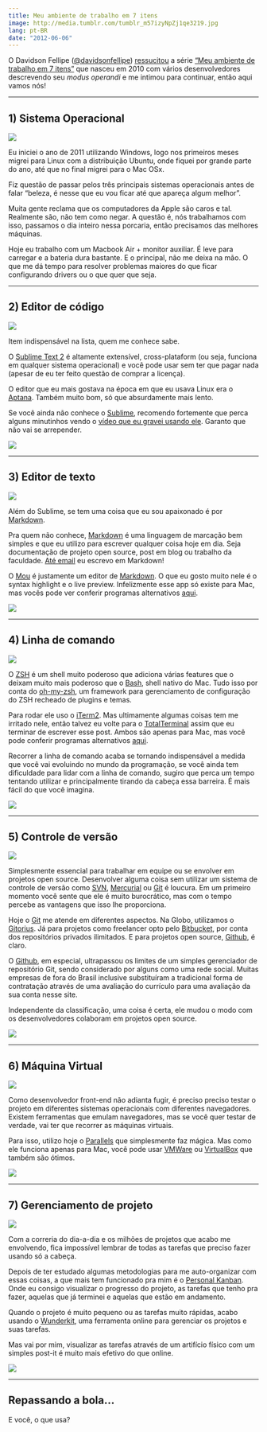 ```yaml
---
title: Meu ambiente de trabalho em 7 itens
image: http://media.tumblr.com/tumblr_m57izyNpZj1qe3219.jpg
lang: pt-BR
date: "2012-06-06"
---
```


O Davidson Fellipe ([@davidsonfellipe](https://twitter.com/#!/davidsonfellipe)) [ressucitou](http://fellipe.com/blog/meu-ambiente-de-trabalho-em-7-itens/) a série [“Meu ambiente de trabalho em 7 itens”](https://www.google.com.br/search?q=Meu+ambiente+de+trabalho+em+7) que nasceu em 2010 com vários desenvolvedores descrevendo seu _modus operandi_ e me intimou para continuar, então aqui vamos nós!

<!-- more -->

---

## 1) Sistema Operacional

![](http://media.tumblr.com/tumblr_m575ywGoIo1qe3219.jpg)

Eu iniciei o ano de 2011 utilizando Windows, logo nos primeiros meses migrei para Linux com a distribuição Ubuntu, onde fiquei por grande parte do ano, até que no final migrei para o Mac OSx.

Fiz questão de passar pelos três principais sistemas operacionais antes de falar “beleza, é nesse que eu vou ficar até que apareça algum melhor”.

Muita gente reclama que os computadores da Apple são caros e tal. Realmente são, não tem como negar. A questão é, nós trabalhamos com isso, passamos o dia inteiro nessa porcaria, então precisamos das melhores máquinas.

Hoje eu trabalho com um Macbook Air + monitor auxiliar. É leve para carregar e a bateria dura bastante. E o principal, não me deixa na mão. O que me dá tempo para resolver problemas maiores do que ficar configurando drivers ou o que quer que seja.

---

## 2) Editor de código

[![](http://media.tumblr.com/tumblr_m575z6zAaM1qe3219.jpg)](http://www.sublimetext.com/2)

Item indispensável na lista, quem me conhece sabe.

O [Sublime Text 2](http://www.sublimetext.com/2) é altamente extensível, cross-plataform (ou seja, funciona em qualquer sistema operacional) e você pode usar sem ter que pagar nada (apesar de eu ter feito questão de comprar a licença).

O editor que eu mais gostava na época em que eu usava Linux era o [Aptana](http://www.aptana.com/). Também muito bom, só que absurdamente mais lento.

Se você ainda não conhece o [Sublime](http://www.sublimetext.com/2), recomendo fortemente que perca alguns minutinhos vendo o [vídeo que eu gravei usando ele](http://www.youtube.com/watch?v=Ms3Vsz7Jc3A). Garanto que não vai se arrepender.

![](http://media.tumblr.com/tumblr_m573uyPZA71qe3219.png)

---

## 3) Editor de texto

[![](http://media.tumblr.com/tumblr_m575zjXGf91qe3219.jpg)](http://mouapp.com/)

Além do Sublime, se tem uma coisa que eu sou apaixonado é por [Markdown](http://daringfireball.net/projects/markdown/).

Pra quem não conhece, [Markdown](http://daringfireball.net/projects/markdown/) é uma linguagem de marcação bem simples e que eu utilizo para escrever qualquer coisa hoje em dia. Seja documentação de projeto open source, post em blog ou trabalho da faculdade. [Até email](https://chrome.google.com/webstore/detail/elifhakcjgalahccnjkneoccemfahfoa) eu escrevo em Markdown!

O [Mou](http://mouapp.com/) é justamente um editor de [Markdown](http://daringfireball.net/projects/markdown/). O que eu gosto muito nele é o syntax highlight e o live preview. Infelizmente esse app só existe para Mac, mas vocês pode ver conferir programas alternativos [aqui](http://alternativeto.net/software/mou/).

![](http://media.tumblr.com/tumblr_m573w0Z6rE1qe3219.png)

---

## 4) Linha de comando

![](http://media.tumblr.com/tumblr_m5782qqfdR1qe3219.jpg)

O [ZSH](http://en.wikipedia.org/wiki/Z_shell) é um shell muito poderoso que adiciona várias features que o deixam muito mais poderoso que o [Bash](http://pt.wikipedia.org/wiki/Bash), shell nativo do Mac. Tudo isso por conta do [oh-my-zsh](https://github.com/robbyrussell/oh-my-zsh), um framework para gerenciamento de configuração do ZSH recheado de plugins e temas.

Para rodar ele uso o [iTerm2](http://www.iterm2.com/). Mas ultimamente algumas coisas tem me irritado nele, então talvez eu volte para o [TotalTerminal](http://totalterminal.binaryage.com/) assim que eu terminar de escrever esse post. Ambos são apenas para Mac, mas você pode conferir programas alternativos [aqui](http://alternativeto.net/software/iterm/).

Recorrer a linha de comando acaba se tornando indispensável a medida que você vai evoluindo no mundo da programação, se você ainda tem dificuldade para lidar com a linha de comando, sugiro que perca um tempo tentando utilizar e principalmente tirando da cabeça essa barreira. É mais fácil do que você imagina.

![](http://media.tumblr.com/tumblr_m576reNW0B1qe3219.png)

---

## 5) Controle de versão

![](http://media.tumblr.com/tumblr_m576t1A0H31qe3219.jpg)

Simplesmente essencial para trabalhar em equipe ou se envolver em projetos open source. Desenvolver alguma coisa sem utilizar um sistema de controle de versão como [SVN](http://subversion.tigris.org/), [Mercurial](http://mercurial.selenic.com/) ou [Git](http://git-scm.com/) é loucura. Em um primeiro momento você sente que ele é muito burocrático, mas com o tempo percebe as vantagens que isso lhe proporciona.

Hoje o [Git](http://git-scm.com/) me atende em diferentes aspectos. Na Globo, utilizamos o [Gitorius](http://gitorious.org/). Já para projetos como freelancer opto pelo [Bitbucket](https://bitbucket.org/), por conta dos repositórios privados ilimitados. E para projetos open source, [Github](http://github.com/), é claro.

O [Github](http://github.com/), em especial, ultrapassou os limites de um simples gerenciador de repositório Git, sendo considerado por alguns como uma rede social. Muitas empresas de fora do Brasil inclusive substituíram a tradicional forma de contratação através de uma avaliação do currículo para uma avaliação da sua conta nesse site.

Independente da classificação, uma coisa é certa, ele mudou o modo com os desenvolvedores colaboram em projetos open source.

![](http://media.tumblr.com/tumblr_m5770fGez71qe3219.png)

---

## 6) Máquina Virtual

![](http://media.tumblr.com/tumblr_m577d54Q551qe3219.jpg)

Como desenvolvedor front-end não adianta fugir, é preciso preciso testar o projeto em diferentes sistemas operacionais com diferentes navegadores. Existem ferramentas que emulam navegadores, mas se você quer testar de verdade, vai ter que recorrer as máquinas virtuais.

Para isso, utilizo hoje o [Parallels](http://www.parallels.com/) que simplesmente faz mágica. Mas como ele funciona apenas para Mac, você pode usar [VMWare](http://www.vmware.com/) ou [VirtualBox](https://www.virtualbox.org/) que também são ótimos.

![](http://media.tumblr.com/tumblr_m57ej3FsSB1qe3219.png)

---

## 7) Gerenciamento de projeto

![](http://media.tumblr.com/tumblr_m577xueOjK1qe3219.jpg)

Com a correria do dia-a-dia e os milhões de projetos que acabo me envolvendo, fica impossível lembrar de todas as tarefas que preciso fazer usando só a cabeça.

Depois de ter estudado algumas metodologias para me auto-organizar com essas coisas, a que mais tem funcionado pra mim é o [Personal Kanban](http://blog.bluesoft.com.br/personal-kanban-2/). Onde eu consigo visualizar o progresso do projeto, as tarefas que tenho pra fazer, aquelas que já terminei e aquelas que estão em andamento.

Quando o projeto é muito pequeno ou as tarefas muito rápidas, acabo usando o [Wunderkit](https://www.wunderkit.com/), uma ferramenta online para gerenciar os projetos e suas tarefas.

Mas vai por mim, visualizar as tarefas através de um artifício físico com um simples post-it é muito mais efetivo do que online.

![](http://media.tumblr.com/tumblr_m577gcDDcf1qe3219.png)

---

## Repassando a bola…

E você, o que usa?
